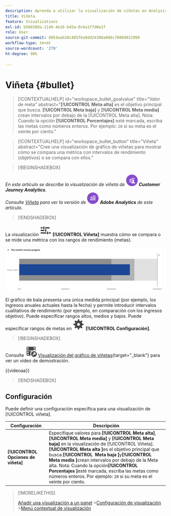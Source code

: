 ```yaml
---
description: Aprenda a utilizar la visualización de viñetas en Analysis Workspace. La visualización de viñetas le permite comparar u comparar medidas con otros rangos de rendimiento (objetivos).
title: Viñeta
feature: Visualizations
exl-id: b560389a-1149-4e16-b45a-0c6a1f7d0e1f
role: User
source-git-commit: 8054aab28c405f6a9dd24306a086c78069032999
workflow-type: tm+mt
source-wordcount: '270'
ht-degree: 90%

---
```


# Viñeta {#bullet}

<!-- markdownlint-disable MD034 -->

>[!CONTEXTUALHELP]
>id="workspace_bullet_goalvalue"
>title="Valor de meta"
>abstract="**[!UICONTROL Meta alta]** es el objetivo principal que busca. **[!UICONTROL Meta baja]** y **[!UICONTROL Meta media]** crean intervalos por debajo de la [!UICONTROL Meta alta]. Nota: Cuando la opción **[!UICONTROL Porcentajes]** esté marcada, escriba las metas como números enteros. Por ejemplo: `20` si su meta es el veinte por ciento."

<!-- markdownlint-enable MD034 -->

<!-- markdownlint-disable MD034 -->

>[!CONTEXTUALHELP]
>id="workspace_bullet_button"
>title="Viñeta"
>abstract="Cree una visualización de gráfico de viñetas para mostrar cómo se compara una métrica con intervalos de rendimiento (objetivos) o se compara con ellos."

<!-- markdownlint-enable MD034 -->

>[!BEGINSHADEBOX]

_En este artículo se describe la visualización de viñeta de_ ![CustomerJourneyAnalytics](/help/assets/icons/CustomerJourneyAnalytics.svg) _&#x200B;**Customer Journey Analytics**._<br/>_Consulte [Viñeta](https://experienceleague.adobe.com/es/docs/analytics/analyze/analysis-workspace/visualizations/bullet-graph) para ver la versión de_ ![AdobeAnalytics](/help/assets/icons/AdobeAnalytics.svg) _&#x200B;**Adobe Analytics** de este artículo._

>[!ENDSHADEBOX]

La visualización ![GraphBullet](/help/assets/icons/GraphBullet.svg) **[!UICONTROL Viñeta]** muestra cómo se compara o se mide una métrica con los rangos de rendimiento (metas).

![Visualización de gráfico de viñetas](assets/bullet.png)

El gráfico de bala presenta una única medida principal (por ejemplo, los ingresos anuales actuales hasta la fecha) y permite introducir intervalos cualitativos de rendimiento (por ejemplo, en comparación con los ingresos objetivo). Puede especificar rangos altos, medios y bajos. Puede especificar rangos de metas en ![Configuración](/help/assets/icons/Setting.svg) **[!UICONTROL Configuración]**.

>[!BEGINSHADEBOX]

Consulte ![VideoCheckedOut](/help/assets/icons/VideoCheckedOut.svg) [Visualización del gráfico de viñetas](https://video.tv.adobe.com/v/23989/?quality=12/?quality=12&learn=on){target="_blank"} para ver un vídeo de demostración.

{{videoaa}}

>[!ENDSHADEBOX]


## Configuración

Puede definir una configuración específica para una visualización de [!UICONTROL viñeta].

| Configuración | Descripción |
|---|---|
| **[!UICONTROL Opciones de viñeta]** | Especifique valores para **[!UICONTROL Meta alta]**, **[!UICONTROL Meta media]** y **[!UICONTROL Meta baja]** en la visualización de [!UICONTROL Viñeta]. <br/>**[!UICONTROL Meta alta &#x200B;]**&#x200B;es el objetivo principal que busca.**[!UICONTROL &#x200B; Meta baja &#x200B;]**&#x200B;y&#x200B;**[!UICONTROL &#x200B; Meta media &#x200B;]**&#x200B;crean intervalos por debajo de la Meta alta. Nota: Cuando la opción&#x200B;**[!UICONTROL &#x200B; Porcentajes &#x200B;]**&#x200B;esté marcada, escriba las metas como números enteros. Por ejemplo: `20` si su meta es el veinte por ciento. |

>[!MORELIKETHIS]
>
>[Añadir una visualización a un panel](/help/analysis-workspace/visualizations/freeform-analysis-visualizations.md#add-visualizations-to-a-panel)
>&#x200B;>[Configuración de visualización](/help/analysis-workspace/visualizations/freeform-analysis-visualizations.md#settings)
>&#x200B;>[Menú contextual de visualización](/help/analysis-workspace/visualizations/freeform-analysis-visualizations.md#context-menu)
>


